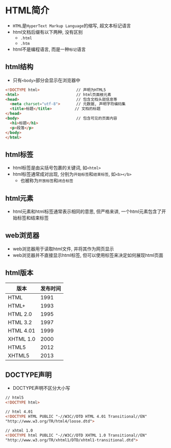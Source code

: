 # HTML简介

* `HTML`是`HyperText Markup Language`的缩写, 超文本标记语言
* html文档后缀有以下两种, 没有区别
    - `.html`
    - `.htm`
* html不是编程语言, 而是一种`标记`语言

## html结构

* 只有`<body>`部分会显示在浏览器中

```html
<!DOCTYPE html>                // 声明为HTML5
<html>                         // html页面根元素
<head>                         // 包含文档头部信息等
  <meta charset="utf-8">       // 元数据, 声明字符编码集
  <title>标题</title>          // 文档的标题
</head>
<body>                         // 包含可见的页面内容
  <h1>标题</h1>                
  <p>段落</p>
</body>
</html>
```

## html标签

* html标签是由尖括号包裹的关键词, 如`<html>`
* html标签通常成对出现, 分别为`开始标签`和`结束标签`, 如`<b></b>`
    - 也被称为`开放标签`和`闭合标签`

## html元素

* html元素和html标签通常表示相同的意思, 但严格来讲, 一个html元素包含了开始标签和结束标签


## web浏览器

* web浏览器用于读取html文件, 并将其作为网页显示
* web浏览器并不直接显示html标签, 但可以使用标签来决定如何展现html页面


## html版本

|版本|发布时间|
|----|--------|
|HTML|1991|
|HTML+|1993|
|HTML 2.0|1995|
|HTML 3.2|1997|
|HTML 4.01|1999|
|XHTML 1.0|2000|
|HTML5|2012|
|XHTML5|2013|


## DOCTYPE声明

* DOCTYPE声明不区分大小写

```html
// html5
<!DOCTYPE html>

// html 4.01
<!DOCTYPE HTML PUBLIC "-//W3C//DTD HTML 4.01 Transitional//EN"
"http://www.w3.org/TR/html4/loose.dtd">

// xhtml 1.0
<!DOCTYPE html PUBLIC "-//W3C//DTD XHTML 1.0 Transitional//EN"
"http://www.w3.org/TR/xhtml1/DTD/xhtml1-transitional.dtd">
```
